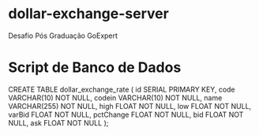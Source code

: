 # dollar-exchange-server
Desafio Pós Graduação GoExpert


# Script de Banco de Dados

CREATE TABLE dollar_exchange_rate (
    id SERIAL PRIMARY KEY,
    code VARCHAR(10) NOT NULL,
    codein VARCHAR(10) NOT NULL,
    name VARCHAR(255) NOT NULL,
    high FLOAT NOT NULL,
    low FLOAT NOT NULL,
    varBid FLOAT NOT NULL,
    pctChange FLOAT NOT NULL,
    bid FLOAT NOT NULL,
    ask FLOAT NOT NULL
);